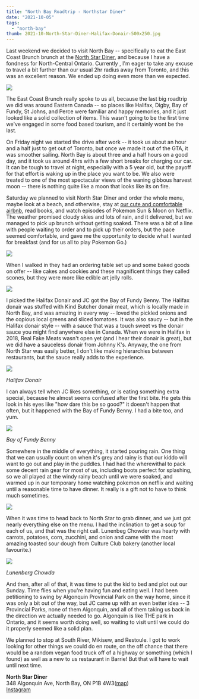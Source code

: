 ```yaml
---
title: "North Bay Roadtrip - Northstar Diner"
date: "2021-10-05"
tags:
  - "north-bay"
thumb: 2021-10-North-Star-Diner-Halifax-Donair-500x250.jpg
---
```


Last weekend we decided to visit North Bay -- specifically to eat the East Coast Brunch brunch at the [North Star Diner](https://www.instagram.com/north_star_diner/?hl=en), and because I have a fondness for North-Central Ontario. Currently , I'm eager to take any excuse to travel a bit further than our usual 2hr radius away from Toronto, and this was an excellent reason. We ended up doing even more than we expected.

![](https://meshell.ca/blog/wp-content/uploads/2021/09/east-coast-brunch-north-star-diner-1024x768.jpg)

The East Coast Brunch really spoke to us all, because the last big roadtrip we did was around Eastern Canada -- so places like Halifax, Digby, Bay of Fundy, St Johns, and Perce were familiar and happy memories, and it just looked like a solid collection of items. This wasn't going to be the first time we've engaged in some food based tourism, and it certainly wont be the last.

On Friday night we started the drive after work -- it took us about an hour and a half just to get out of Toronto, but once we made it out of the GTA, it was smoother sailing. North Bay is about three and a half hours on a good day, and it took us around 4hrs with a few short breaks for charging our car. It can be tough to travel at night, especially with a 5 year old, but the payoff for that effort is waking up in the place you want to be. We also were treated to one of the most spectacular views of the waning gibbous harvest moon -- there is nothing quite like a moon that looks like its on fire.

Saturday we planned to visit North Star Diner and order the whole menu, maybe look at a beach, and otherwise, stay at [our cute and comfortable airbnb](https://www.airbnb.ca/rooms/45386227), read books, and watch episodes of Pokemon Sun & Moon on Netflix. The weather promised cloudy skies and lots of rain, and it delivered, but we managed to pick up brunch without getting soaked. There was a bit of a line with people waiting to order and to pick up their orders, but the pace seemed comfortable, and gave me the opportunity to decide what I wanted for breakfast (and for us all to play Pokemon Go.)

![](https://meshell.ca/blog/wp-content/uploads/2021/09/Behold-desserts-1024x662.jpg)

When I walked in they had an ordering table set up and some baked goods on offer -- like cakes and cookies and these magnificent things they called scones, but they were more like edible art jelly rolls.

![](https://meshell.ca/blog/wp-content/uploads/2021/09/scones-at-north-star-diner-1024x768.jpg)

I picked the Halifax Donair and JC got the Bay of Fundy Benny. The Halifax donair was stuffed with Kind Butcher donair meat, which is locally made in North Bay, and was amazing in every way -- loved the pickled onions and the copious local greens and sliced tomatoes. It was also saucy -- but in the Halifax donair style -- with a sauce that was a touch sweet vs the donair sauce you might find anywhere else in Canada. When we were in Halifax in 2018, Real Fake Meats wasn't open yet (and I hear their donair is great), but we did have a sauceless donair from Johnny K's. Anyway, the one from North Star was easily better, I don't like making hierarchies between restaurants, but the sauce really adds to the experience.

![](https://meshell.ca/blog/wp-content/uploads/2021/09/North-Star-Diner-Halifax-Donair-1024x768.jpg)

*Halifax Donair*

I can always tell when JC likes something, or is eating something extra special, because he almost seems confused after the first bite. He gets this look in his eyes like "how dare this be so good?" it doesn't happen that often, but it happened with the Bay of Fundy Benny. I had a bite too, and yum.

![](https://meshell.ca/blog/wp-content/uploads/2021/09/bay-of-fundy-benny-north-star-diner-1024x768.jpg)

*Bay of Fundy Benny*

Somewhere in the middle of everything, it started pouring rain. One thing that we can usually count on when it's grey and rainy is that our kiddo will want to go out and play in the puddles. I had had the wherewithal to pack some decent rain gear for most of us, including boots perfect for splashing, so we all played at the windy rainy beach until we were soaked, and warmed up in our temporary home watching pokemon on netflix and waiting until a reasonable time to have dinner. It really is a gift not to have to think much sometimes.

![](https://meshell.ca/blog/wp-content/uploads/2021/10/Rainy-Beach-in-North-Bay-1024x768.jpg)

When it was time to head back to North Star to grab dinner, and we just got nearly everything else on the menu. I had the inclination to get a soup for each of us, and that was the right call. Lunenbeg Chowder was hearty with carrots, potatoes, corn, zucchini, and onion and came with the most amazing toasted sour dough from Culture Club bakery (another local favourite.)

![](https://meshell.ca/blog/wp-content/uploads/2021/10/IMG_00501-1024x768.jpg)

*Lunenberg Chowda*

And then, after all of that, it was time to put the kid to bed and plot out our Sunday. Time flies when you're having fun and eating well. I had been petitioning to swing by Algonquin Provincial Park on the way home, since it was only a bit out of the way, but JC came up with an even better idea -- 3 Provincial Parks, none of them Algonquin, and all of them taking us back in the direction we actually needed to go. Algonquin is like THE park in Ontario, and it seems worth doing well, so waiting to visit until we could do it properly seemed like a solid plan.

We planned to stop at South River, Mikisew, and Restoule. I got to work looking for other things we could do en route, on the off chance that there would be a random vegan food truck off of a highway or something (which I found) as well as a new to us restaurant in Barrie! But that will have to wait until next time.

**North Star Diner**\
348 Algonquin Ave, North Bay, ON P1B 4W3([map](https://www.google.com/maps/dir/43.6373522,-79.4591372/North+Star+Diner/@44.959381,-80.5289058,8z/data=!3m1!4b1!4m9!4m8!1m1!4e1!1m5!1m1!1s0x4d29aa9e80e2419b:0x435a67d65a215bdb!2m2!1d-79.4659931!2d46.3150706))\
[Instagram](https://www.instagram.com/north_star_diner/?hl=en)
